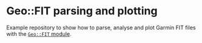 # Geo::FIT parsing and plotting

Example repository to show how to parse, analyse and plot Garmin FIT files
with the [`Geo::FIT` module](https://metacpan.org/pod/Geo::FIT).
